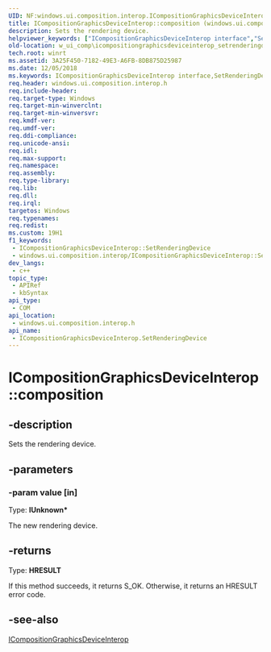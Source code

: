```yaml
---
UID: NF:windows.ui.composition.interop.ICompositionGraphicsDeviceInterop.SetRenderingDevice
title: ICompositionGraphicsDeviceInterop::composition (windows.ui.composition.interop.h)
description: Sets the rendering device.
helpviewer_keywords: ["ICompositionGraphicsDeviceInterop interface","SetRenderingDevice method","ICompositionGraphicsDeviceInterop.SetRenderingDevice","ICompositionGraphicsDeviceInterop.composition","ICompositionGraphicsDeviceInterop::SetRenderingDevice","ICompositionGraphicsDeviceInterop::composition","SetRenderingDevice","SetRenderingDevice method","SetRenderingDevice method","ICompositionGraphicsDeviceInterop interface","w_ui_comp.icompositiongraphicsdeviceinterop_setrenderingdevice","windows/ICompositionGraphicsDeviceInterop::SetRenderingDevice"]
old-location: w_ui_comp\icompositiongraphicsdeviceinterop_setrenderingdevice.htm
tech.root: winrt
ms.assetid: 3A25F450-7182-49E3-A6FB-8DB875D25987
ms.date: 12/05/2018
ms.keywords: ICompositionGraphicsDeviceInterop interface,SetRenderingDevice method, ICompositionGraphicsDeviceInterop.SetRenderingDevice, ICompositionGraphicsDeviceInterop.composition, ICompositionGraphicsDeviceInterop::SetRenderingDevice, ICompositionGraphicsDeviceInterop::composition, SetRenderingDevice, SetRenderingDevice method, SetRenderingDevice method,ICompositionGraphicsDeviceInterop interface, w_ui_comp.icompositiongraphicsdeviceinterop_setrenderingdevice, windows/ICompositionGraphicsDeviceInterop::SetRenderingDevice
req.header: windows.ui.composition.interop.h
req.include-header: 
req.target-type: Windows
req.target-min-winverclnt: 
req.target-min-winversvr: 
req.kmdf-ver: 
req.umdf-ver: 
req.ddi-compliance: 
req.unicode-ansi: 
req.idl: 
req.max-support: 
req.namespace: 
req.assembly: 
req.type-library: 
req.lib: 
req.dll: 
req.irql: 
targetos: Windows
req.typenames: 
req.redist: 
ms.custom: 19H1
f1_keywords:
 - ICompositionGraphicsDeviceInterop::SetRenderingDevice
 - windows.ui.composition.interop/ICompositionGraphicsDeviceInterop::SetRenderingDevice
dev_langs:
 - c++
topic_type:
 - APIRef
 - kbSyntax
api_type:
 - COM
api_location:
 - windows.ui.composition.interop.h
api_name:
 - ICompositionGraphicsDeviceInterop.SetRenderingDevice
---
```


# ICompositionGraphicsDeviceInterop::composition


## -description

Sets the rendering device.

## -parameters

### -param value [in]

Type: <b>IUnknown*</b>

The new rendering device.

## -returns

Type: <b>HRESULT</b>

If this method succeeds, it returns S_OK. Otherwise, it returns an HRESULT error code.

## -see-also

<a href="https://docs.microsoft.com/windows/desktop/api/windows.ui.composition.interop/nn-windows-ui-composition-interop-icompositiongraphicsdeviceinterop">ICompositionGraphicsDeviceInterop</a>

